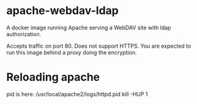 # apache-webdav-ldap
A docker image running Apache serving a WebDAV site with ldap authorization. 

Accepts traffic on port 80. Does not support HTTPS. You are expected to run this image behind a proxy doing the encryption.


# Reloading apache
pid is here: /usr/local/apache2/logs/httpd.pid
kill -HUP 1
